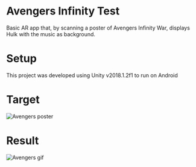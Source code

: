# Avengers Infinity Test
Basic AR app that, by scanning a poster of Avengers Infinity War, displays Hulk with the music as background.

# Setup

This project was developed using Unity v2018.1.2f1 to run on Android

# Target

![Avengers poster](https://github.com/rosebm/MyReadMeAssets/blob/main/Avengers-Infinity-War-poster.jpeg)

# Result

![Avengers gif](https://github.com/rosebm/MyReadMeAssets/blob/main/avengers_infinity.gif)
